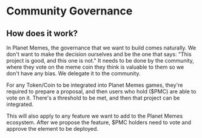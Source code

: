 # Community Governance

## How does it work?

In Planet Memes, the governance that we want to build comes naturally. We don't want to make the decision ourselves and be the one that says: "This project is good, and this one is not." It needs to be done by the community, where they vote on the meme coin they think is valuable to them so we don't have any bias. We delegate it to the community.

For any Token/Coin to be integrated into Planet Memes games, they're required to prepare a proposal, and then users who hold ($PMC) are able to vote on it. There's a threshold to be met, and then that project can be integrated.

This will also apply to any feature we want to add to the Planet Memes ecosystem. After we propose the feature, $PMC holders need to vote and approve the element to be deployed.
